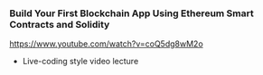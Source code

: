 ### Build Your First Blockchain App Using Ethereum Smart Contracts and Solidity
https://www.youtube.com/watch?v=coQ5dg8wM2o
- Live-coding style video lecture
